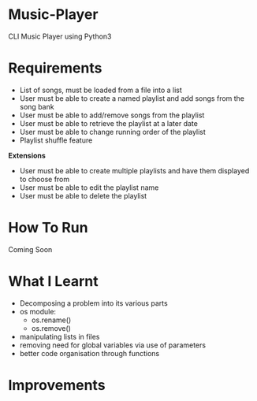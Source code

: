 # Music-Player
CLI Music Player using Python3

# Requirements
- List of songs, must be loaded from a file into a list
- User must be able to create a named playlist and add songs from the song bank
- User must be able to add/remove songs from the playlist
- User must be able to retrieve the playlist at a later date
- User must be able to change running order of the playlist
- Playlist shuffle feature

**Extensions**
- User must be able to create multiple playlists and have them displayed to choose from
- User must be able to edit the playlist name
- User must be able to delete the playlist

# How To Run

Coming Soon

# What I Learnt

- Decomposing a problem into its various parts
- os module:
  - os.rename()
  - os.remove()
- manipulating lists in files
- removing need for global variables via use of parameters
- better code organisation through functions

# Improvements
